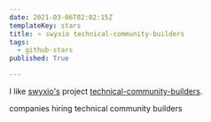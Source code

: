 ```yaml
---
date: 2021-03-06T02:02:15Z
templateKey: stars
title: ⭐ swyxio technical-community-builders
tags:
  - github-stars
published: True

---
```


I like [swyxio's](https://github.com/swyxio) project [technical-community-builders](https://github.com/swyxio/technical-community-builders).

companies hiring technical community builders
